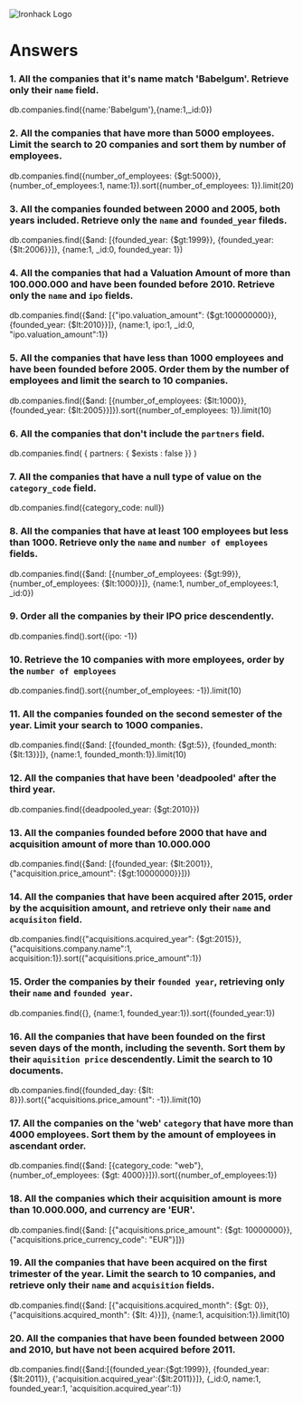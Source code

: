 ![Ironhack Logo](https://i.imgur.com/1QgrNNw.png)

# Answers

### 1. All the companies that it's name match 'Babelgum'. Retrieve only their `name` field.

 db.companies.find({name:'Babelgum'},{name:1,_id:0})

### 2. All the companies that have more than 5000 employees. Limit the search to 20 companies and sort them by **number of employees**.

db.companies.find({number_of_employees: {$gt:5000}}, {number_of_employees:1, name:1}).sort({number_of_employees: 1}).limit(20)


### 3. All the companies founded between 2000 and 2005, both years included. Retrieve only the `name` and `founded_year` fileds.

db.companies.find({$and: [{founded_year: {$gt:1999}}, {founded_year: {$lt:2006}}]}, {name:1, _id:0, founded_year: 1})

### 4. All the companies that had a Valuation Amount of more than 100.000.000 and have been founded before 2010. Retrieve only the `name` and `ipo` fields.

db.companies.find({$and: [{"ipo.valuation_amount": {$gt:100000000}}, {founded_year: {$lt:2010}}]}, {name:1, ipo:1, _id:0, "ipo.valuation_amount":1})

### 5. All the companies that have less than 1000 employees and have been founded before 2005. Order them by the number of employees and limit the search to 10 companies.

db.companies.find({$and: [{number_of_employees: {$lt:1000}}, {founded_year: {$lt:2005}}]}).sort({number_of_employees: 1}).limit(10)

### 6. All the companies that don't include the `partners` field.

db.companies.find( { partners: { $exists : false }} )

### 7. All the companies that have a null type of value on the `category_code` field.

db.companies.find({category_code: null})

### 8. All the companies that have at least 100 employees but less than 1000. Retrieve only the `name` and `number of employees` fields.

db.companies.find({$and: [{number_of_employees: {$gt:99}}, {number_of_employees: {$lt:1000}}]}, {name:1, number_of_employees:1, _id:0})

### 9. Order all the companies by their IPO price descendently.

db.companies.find().sort({ipo: -1})

### 10. Retrieve the 10 companies with more employees, order by the `number of employees`

db.companies.find().sort({number_of_employees: -1}).limit(10)

### 11. All the companies founded on the second semester of the year. Limit your search to 1000 companies.

db.companies.find({$and: [{founded_month: {$gt:5}}, {founded_month: {$lt:13}}]}, {name:1, founded_month:1}).limit(10)

### 12. All the companies that have been 'deadpooled' after the third year.

db.companies.find({deadpooled_year: {$gt:2010}})

### 13. All the companies founded before 2000 that have and acquisition amount of more than 10.000.000

db.companies.find({$and: [{founded_year: {$lt:2001}}, {"acquisition.price_amount": {$gt:10000000}}]})

### 14. All the companies that have been acquired after 2015, order by the acquisition amount, and retrieve only their `name` and `acquisiton` field.

db.companies.find({"acquisitions.acquired_year": {$gt:2015}}, {"acquisitions.company.name":1, acquisition:1}).sort({"acquisitions.price_amount":1})

### 15. Order the companies by their `founded year`, retrieving only their `name` and `founded year`.

 db.companies.find({}, {name:1, founded_year:1}).sort({founded_year:1})

### 16. All the companies that have been founded on the first seven days of the month, including the seventh. Sort them by their `aquisition price` descendently. Limit the search to 10 documents.

db.companies.find({founded_day: {$lt: 8}}).sort({"acquisitions.price_amount": -1}).limit(10)

### 17. All the companies on the 'web' `category` that have more than 4000 employees. Sort them by the amount of employees in ascendant order.

db.companies.find({$and: [{category_code: "web"}, {number_of_employees: {$gt: 4000}}]}).sort({number_of_employees:1})

### 18. All the companies which their acquisition amount is more than 10.000.000, and currency are 'EUR'.

db.companies.find({$and: [{"acquisitions.price_amount": {$gt: 10000000}}, {"acquisitions.price_currency_code": "EUR"}]})

### 19. All the companies that have been acquired on the first trimester of the year. Limit the search to 10 companies, and retrieve only their `name` and `acquisition` fields.

db.companies.find({$and: [{"acquisitions.acquired_month": {$gt: 0}}, {"acquisitions.acquired_month": {$lt: 4}}]}, {name:1, acquisition:1}).limit(10)

### 20. All the companies that have been founded between 2000 and 2010, but have not been acquired before 2011.

db.companies.find({$and:[{founded_year:{$gt:1999}}, {founded_year:{$lt:2011}}, {'acquisition.acquired_year':{$lt:2011}}]},
         {_id:0, name:1, founded_year:1, 'acquisition.acquired_year':1})
